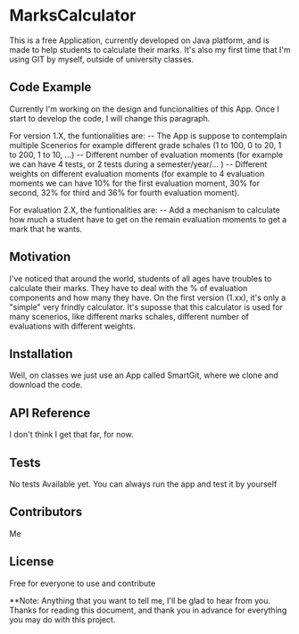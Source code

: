 # MarksCalculator

This is a free Application, currently developed on Java platform, and is made to help students to calculate their marks. 
It's also my first time that I'm using GIT by myself, outside of university classes. 


## Code Example

Currently I'm working on the design and funcionalities of this App. Once I start to develop the code, I will change this paragraph.

For version 1.X, the funtionalities are:
-- The App is suppose to contemplain multiple Scenerios for example different grade schales (1 to 100, 0 to 20, 1 to 200, 1 to 10, ...)
-- Different number of evaluation moments (for example we can have 4 tests, or 2 tests during a semester/year/... )
-- Different weights on different evaluation moments (for example to 4 evaluation moments we can have 10% for the first evaluation moment, 30% for second, 32% for third and 36% for fourth evaluation moment).

For evaluation 2.X, the funtionalities are:
-- Add a mechanism to calculate how much a student have to get on the remain evaluation moments to get a mark that he wants.


## Motivation

I've noticed that around the world, students of all ages have troubles to calculate their marks. They have to deal with the % of evaluation components and how many they have. On the first version (1.xx), it's only a "simple" very frindly calculator. It's suposse that this calculator is used for many scenerios, like different marks schales, different number of evaluations with different weights.


## Installation

Well, on classes we just use an App called SmartGit, where we clone and download the code. 


## API Reference

I don't think I get that far, for now.


## Tests

No tests Available yet. You can always run the app and test it by yourself


## Contributors

Me

## License

Free for everyone to use and contribute

**Note: Anything that you want to tell me, I'll be glad to hear from you. Thanks for reading this document, and thank you in advance for everything you may do with this project.
